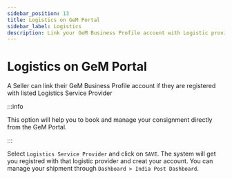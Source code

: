 ```yaml
---
sidebar_position: 13
title: Logistics on GeM Portal
sidebar_label: Logistics
description: Link your GeM Business Profile account with Logistic providers on GeM Portal
---
```


# Logistics on GeM Portal
A Seller can link their GeM Business Profile account if they are registered with listed Logistics Service Provider

:::info

This option will help you to book and manage your consignment directly from the GeM Portal.

:::

Select `Logistics Service Provider` and click on `SAVE`. The system will get you registred with that logistic provider and creat your account. You can manage your shipment through `Dashboard > India Post Dashboard`.
